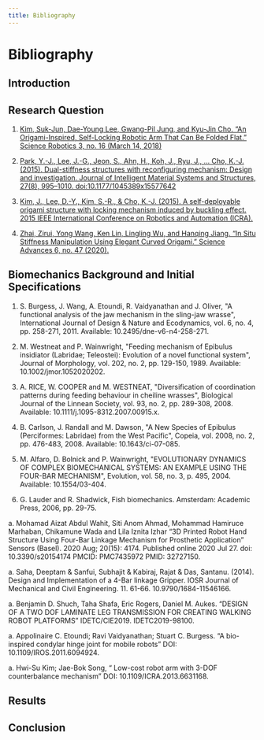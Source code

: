 ```yaml
---
title: Bibliography
---
```


# Bibliography

## Introduction


## Research Question

1.  [Kim, Suk-Jun, Dae-Young Lee, Gwang-Pil Jung, and Kyu-Jin Cho. “An Origami-Inspired, Self-Locking Robotic Arm That Can Be Folded Flat.” Science Robotics 3, no. 16 (March 14, 2018)](https://robotics.sciencemag.org/content/3/16/eaar2915/tab-pdf)

1. [Park, Y.-J., Lee, J.-G., Jeon, S., Ahn, H., Koh, J., Ryu, J., … Cho, K.-J. (2015). Dual-stiffness structures with reconfiguring mechanism: Design and investigation. Journal of Intelligent Material Systems and Structures, 27(8), 995–1010. doi:10.1177/1045389x15577642](https://journals.sagepub.com/doi/full/10.1177/1045389x15577642?casa_token=RLMsBITAkecAAAAA%3Ay9aj_sNHRRT8XTQQGwMcCgQD4r3TLM6ZRac4GBO8vP2MoBcgVqpXWnK-vfV6myrXMrbZKxW223Y)

1. [Kim, J., Lee, D.-Y., Kim, S.-R., & Cho, K.-J. (2015). A self-deployable origami structure with locking mechanism induced by buckling effect. 2015 IEEE International Conference on Robotics and Automation (ICRA).](https://ieeexplore.ieee.org/document/7139635)

1. [Zhai, Zirui, Yong Wang, Ken Lin, Lingling Wu, and Hanqing Jiang. “In Situ Stiffness Manipulation Using Elegant Curved Origami.” Science Advances 6, no. 47 (2020).](https://advances.sciencemag.org/content/advances/6/47/eabe2000.full.pdf)

## Biomechanics Background and Initial Specifications

1. S. Burgess, J. Wang, A. Etoundi, R. Vaidyanathan and J. Oliver, "A functional analysis of the jaw mechanism in the sling-jaw wrasse", International Journal of Design & Nature and Ecodynamics, vol. 6, no. 4, pp. 258-271, 2011. Available: 10.2495/dne-v6-n4-258-271.

1. M. Westneat and P. Wainwright, "Feeding mechanism of Epibulus insidiator (Labridae; Teleostei): Evolution of a novel functional system", Journal of Morphology, vol. 202, no. 2, pp. 129-150, 1989. Available: 10.1002/jmor.1052020202.

1. A. RICE, W. COOPER and M. WESTNEAT, "Diversification of coordination patterns during feeding behaviour in cheiline wrasses", Biological Journal of the Linnean Society, vol. 93, no. 2, pp. 289-308, 2008. Available: 10.1111/j.1095-8312.2007.00915.x.

1. B. Carlson, J. Randall and M. Dawson, "A New Species of Epibulus (Perciformes: Labridae) from the West Pacific", Copeia, vol. 2008, no. 2, pp. 476-483, 2008. Available: 10.1643/ci-07-085.

1. M. Alfaro, D. Bolnick and P. Wainwright, "EVOLUTIONARY DYNAMICS OF COMPLEX BIOMECHANICAL SYSTEMS: AN EXAMPLE USING THE FOUR-BAR MECHANISM", Evolution, vol. 58, no. 3, p. 495, 2004. Available: 10.1554/03-404.

1. G. Lauder and R. Shadwick, Fish biomechanics. Amsterdam: Academic Press, 2006, pp. 29-75.

a. Mohamad Aizat Abdul Wahit, Siti Anom Ahmad, Mohammad Hamiruce Marhaban, Chikamune Wada  and Lila Iznita Izhar “3D Printed Robot Hand Structure Using Four-Bar Linkage Mechanism for Prosthetic Application” Sensors (Basel). 2020 Aug; 20(15): 4174. Published online 2020 Jul 27. doi: 10.3390/s20154174  PMCID: PMC7435972 PMID: 32727150.

a. Saha, Deeptam & Sanfui, Subhajit & Kabiraj, Rajat & Das, Santanu. (2014). Design and Implementation of a 4-Bar linkage Gripper. IOSR Journal of Mechanical and Civil Engineering. 11. 61-66. 10.9790/1684-11546166. 

a. Benjamin D. Shuch, Taha Shafa, Eric Rogers, Daniel M. Aukes. “DESIGN OF A TWO DOF LAMINATE LEG TRANSMISSION FOR CREATING WALKING ROBOT PLATFORMS” IDETC/CIE2019. IDETC2019-98100.

a. Appolinaire C. Etoundi; Ravi Vaidyanathan; Stuart C. Burgess. “A bio-inspired condylar hinge joint for mobile robots” DOI: 10.1109/IROS.2011.6094924.

a. Hwi-Su Kim; Jae-Bok Song, “ Low-cost robot arm with 3-DOF counterbalance mechanism” DOI: 10.1109/ICRA.2013.6631168.



## Results

## Conclusion
